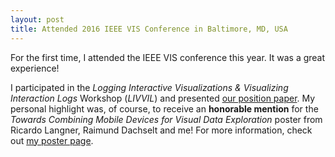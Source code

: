 ```yaml
---
layout: post
title: Attended 2016 IEEE VIS Conference in Baltimore, MD, USA
---
```


For the first time, I attended the IEEE VIS conference this year. It was a great experience!

I participated in the *Logging Interactive Visualizations & Visualizing Interaction Logs* Workshop (*LIVVIL*) and presented [our position paper](/publications/2016/logging-in-visualizations). My personal highlight was, of course, to receive an **honorable mention** for the *Towards Combining Mobile Devices for Visual Data Exploration* poster from Ricardo Langner, Raimund Dachselt and me!  For more information, check out [my poster page](/publications/2016/combining-mobiles).